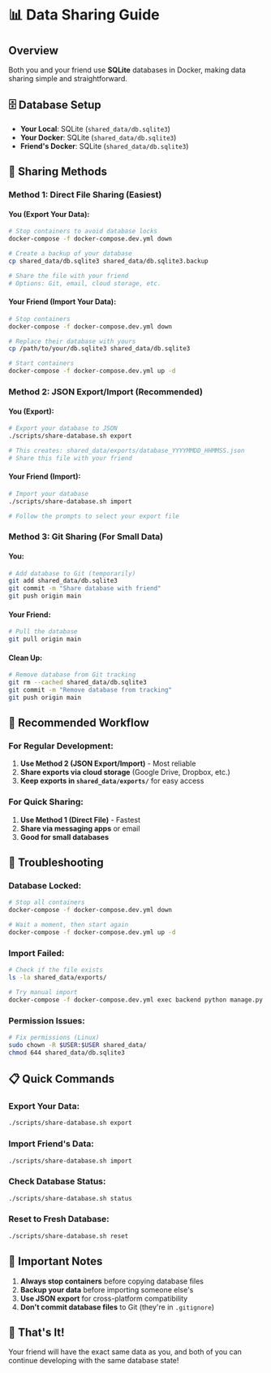 # 📊 Data Sharing Guide

## Overview
Both you and your friend use **SQLite** databases in Docker, making data sharing simple and straightforward.

## 🗄️ Database Setup
- **Your Local**: SQLite (`shared_data/db.sqlite3`)
- **Your Docker**: SQLite (`shared_data/db.sqlite3`)
- **Friend's Docker**: SQLite (`shared_data/db.sqlite3`)

## 🔄 Sharing Methods

### Method 1: Direct File Sharing (Easiest)

#### You (Export Your Data):
```bash
# Stop containers to avoid database locks
docker-compose -f docker-compose.dev.yml down

# Create a backup of your database
cp shared_data/db.sqlite3 shared_data/db.sqlite3.backup

# Share the file with your friend
# Options: Git, email, cloud storage, etc.
```

#### Your Friend (Import Your Data):
```bash
# Stop containers
docker-compose -f docker-compose.dev.yml down

# Replace their database with yours
cp /path/to/your/db.sqlite3 shared_data/db.sqlite3

# Start containers
docker-compose -f docker-compose.dev.yml up -d
```

### Method 2: JSON Export/Import (Recommended)

#### You (Export):
```bash
# Export your database to JSON
./scripts/share-database.sh export

# This creates: shared_data/exports/database_YYYYMMDD_HHMMSS.json
# Share this file with your friend
```

#### Your Friend (Import):
```bash
# Import your database
./scripts/share-database.sh import

# Follow the prompts to select your export file
```

### Method 3: Git Sharing (For Small Data)

#### You:
```bash
# Add database to Git (temporarily)
git add shared_data/db.sqlite3
git commit -m "Share database with friend"
git push origin main
```

#### Your Friend:
```bash
# Pull the database
git pull origin main
```

#### Clean Up:
```bash
# Remove database from Git tracking
git rm --cached shared_data/db.sqlite3
git commit -m "Remove database from tracking"
git push origin main
```

## 🎯 Recommended Workflow

### For Regular Development:
1. **Use Method 2 (JSON Export/Import)** - Most reliable
2. **Share exports via cloud storage** (Google Drive, Dropbox, etc.)
3. **Keep exports in `shared_data/exports/`** for easy access

### For Quick Sharing:
1. **Use Method 1 (Direct File)** - Fastest
2. **Share via messaging apps** or email
3. **Good for small databases**

## 🔧 Troubleshooting

### Database Locked:
```bash
# Stop all containers
docker-compose -f docker-compose.dev.yml down

# Wait a moment, then start again
docker-compose -f docker-compose.dev.yml up -d
```

### Import Failed:
```bash
# Check if the file exists
ls -la shared_data/exports/

# Try manual import
docker-compose -f docker-compose.dev.yml exec backend python manage.py loaddata /app/shared_data/exports/your_file.json
```

### Permission Issues:
```bash
# Fix permissions (Linux)
sudo chown -R $USER:$USER shared_data/
chmod 644 shared_data/db.sqlite3
```

## 📋 Quick Commands

### Export Your Data:
```bash
./scripts/share-database.sh export
```

### Import Friend's Data:
```bash
./scripts/share-database.sh import
```

### Check Database Status:
```bash
./scripts/share-database.sh status
```

### Reset to Fresh Database:
```bash
./scripts/share-database.sh reset
```

## 🚨 Important Notes

1. **Always stop containers** before copying database files
2. **Backup your data** before importing someone else's
3. **Use JSON export** for cross-platform compatibility
4. **Don't commit database files** to Git (they're in `.gitignore`)

## 🎉 That's It!

Your friend will have the exact same data as you, and both of you can continue developing with the same database state! 